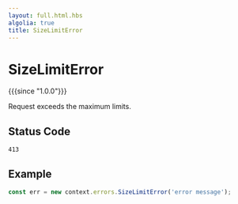 ```yaml
---
layout: full.html.hbs
algolia: true
title: SizeLimitError
---
```


# SizeLimitError

{{{since "1.0.0"}}}

Request exceeds the maximum limits.

## Status Code

`413`

## Example

```js
const err = new context.errors.SizeLimitError('error message');
```
